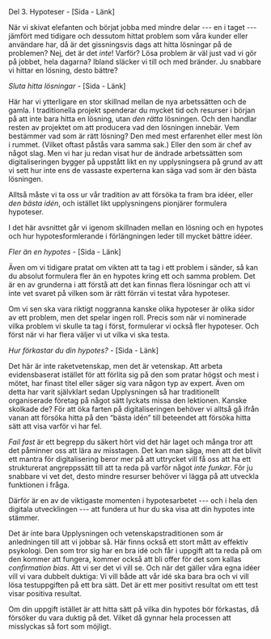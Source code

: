 Del 3. Hypoteser *-* \[Sida - Länk\]

När vi skivat elefanten och börjat jobba med mindre delar --- en i taget --- jämfört med tidigare och dessutom hittat problem som våra kunder eller användare har, då är det gissningsvis dags att hitta lösningar på de problemen? Nej, det är det *inte*! Varför? Lösa problem är väl just vad vi gör på jobbet, hela dagarna? Ibland släcker vi till och med bränder. Ju snabbare vi hittar en lösning, desto bättre? 

*Sluta hitta lösningar -* \[Sida - Länk\]

Här har vi ytterligare en stor skillnad mellan de nya arbetssätten och de gamla. I traditionella projekt spenderar du mycket tid och resurser i början på att inte bara hitta en lösning, utan *den rätta* lösningen. Och den handlar resten av projektet om att producera vad den lösningen innebär. Vem bestämmer vad som är rätt lösning? Den med mest erfarenhet eller mest lön i rummet. (Vilket oftast påstås vara samma sak.) Eller den som är chef av något slag. Men vi har ju redan visat hur de ändrade arbetssätten som digitaliseringen bygger på  uppstått likt en ny upplysningsera på grund av att vi sett hur inte ens de vassaste experterna kan säga vad som är den bästa lösningen.

Alltså måste vi ta oss ur vår tradition av att försöka ta fram bra idéer, eller *den bästa idén*, och istället likt upplysningens pionjärer formulera hypoteser. 

I det här avsnittet går vi igenom skillnaden mellan en lösning och en hypotes och hur hypotesformlerande i förlängningen leder till mycket bättre idéer. 

*Fler än en hypotes -* \[Sida - Länk\]

Även om vi tidigare pratat om vikten att ta tag i ett problem i sänder, så kan du absolut formulera fler än en hypotes kring ett och samma problem. Det är en av grunderna i att förstå att det kan finnas flera lösningar och att vi inte vet svaret på vilken som är rätt förrän vi testat våra hypoteser. 

Om vi sen ska vara riktigt noggranna kanske olika hypoteser är olika sidor av ett problem, men det spelar ingen roll. Precis som när vi nominerade vilka problem vi skulle ta tag i först, formulerar vi också fler hypoteser. Och först när vi har flera väljer vi ut vilka vi ska testa. 

*Hur förkastar du din hypotes? -* \[Sida - Länk\]

Det här är inte raketvetenskap, men det är vetenskap. Att arbeta evidensbaserat istället för att förlita sig på den som pratar högst och mest i mötet, har finast titel eller säger sig vara någon typ av expert. Även om detta har varit självklart sedan Upplysningen så har traditionellt organiserade företag på något sätt lyckats missa den lektionen. Kanske skolkade de? För att öka farten på digitaliseringen behöver vi alltså gå ifrån vanan att försöka hitta på den “bästa idén” till beteendet att försöka hitta sätt att visa varför vi har fel. 

*Fail fast* är ett begrepp du säkert hört vid det här laget och många tror att det påminner oss att lära av misstagen. Det kan man säga, men att det blivit ett mantra för digitalisering beror mer på att uttrycket vill få oss att ha ett strukturerat angreppssätt till att ta reda på varför något *inte funkar*. För ju snabbare vi vet det, desto mindre resurser behöver vi lägga på att utveckla funktionen i fråga. 

Därför är en av de viktigaste momenten i hypotesarbetet --- och i hela den digitala utvecklingen --- att fundera ut hur du ska visa att din hypotes inte stämmer. 

Det är inte bara Upplysningen och vetenskapstraditionen som är anledningen till att vi jobbar så. Här finns också ett stort mått av effektiv psykologi. Den som tror sig har en bra idé och får i uppgift att ta reda på om den kommer att fungera, kommer också att bli offer för det som kallas *confirmation bias*. Att vi ser det vi vill se. Och när det gäller våra egna idéer vill vi vara dubbelt duktiga: Vi vill både att vår idé ska bara bra och vi vill lösa testuppgiften på ett bra sätt. Det är ett mer positivt resultat om ett test visar positiva resultat. 

Om din uppgift istället är att hitta sätt på vilka din hypotes bör förkastas, då försöker du vara duktig på det. Vilket då gynnar hela processen att misslyckas så fort som möjligt. 



